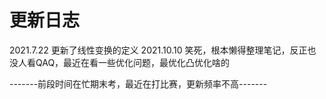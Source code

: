 # 更新日志

2021.7.22 更新了线性变换的定义
2021.10.10 笑死，根本懒得整理笔记，反正也没人看QAQ，最近在看一些优化问题，最优化凸优化啥的

-------前段时间在忙期末考，最近在打比赛，更新频率不高-------

